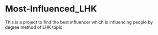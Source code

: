 # Most-Influenced_LHK
This is a project to find the best influencer which is influencing people by degree method of LHK topic
